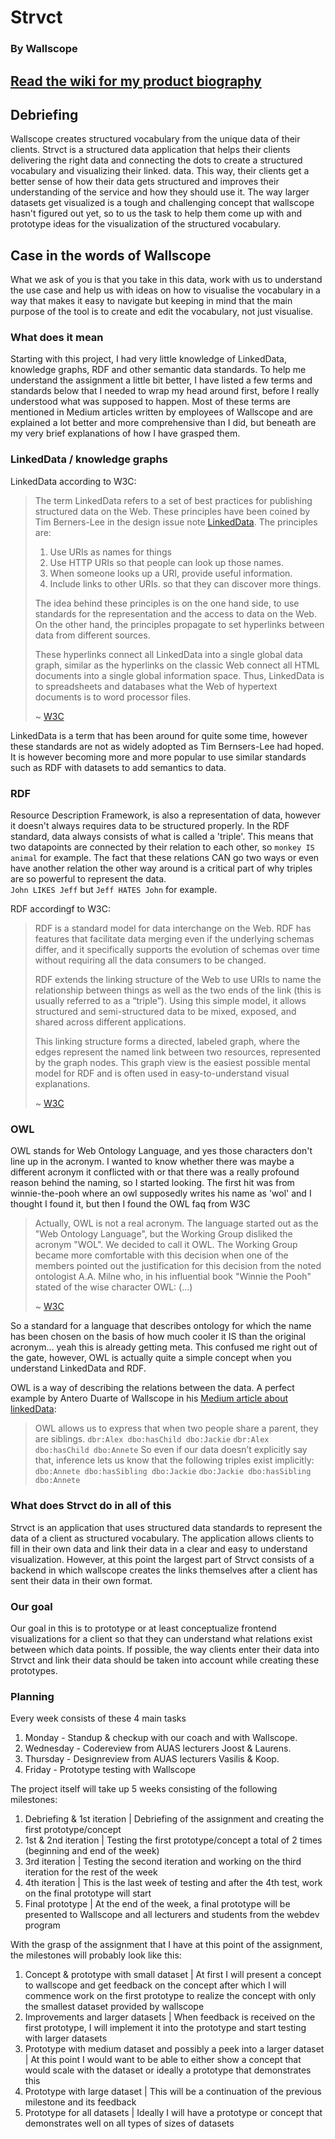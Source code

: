# Strvct
### By Wallscope
## [Read the wiki for my product biography](https://github.com/aaraar/meesterproef-1920/wiki)

## Debriefing
Wallscope creates structured vocabulary from the unique data of their clients.
Strvct is a structured data application that helps their clients delivering the right data and connecting the dots to create a structured vocabulary and visualizing their linked.
data. This way, their clients get a better sense of how their data gets structured and improves their understanding of the service and how they should use it.
The way larger datasets get visualized is a tough and challenging concept that wallscope hasn't figured out yet,
so to us the task to help them come up with and prototype ideas for the visualization of the structured vocabulary.

## Case in the words of Wallscope
What we ask of you is that you take in this data, work with us to understand the use case
and help us with ideas on how to visualise the vocabulary in a way that makes it easy to
navigate but keeping in mind that the main purpose of the tool is to create and edit the
vocabulary, not just visualise.

### What does it mean
Starting with this project, I had very little knowledge of LinkedData, knowledge graphs, RDF and other semantic data standards.
To help me understand the assignment a little bit better, I have listed a few terms and standards below that I needed to wrap my head around
first, before I really understood what was supposed to happen.
Most of these terms are mentioned in Medium articles written by employees of Wallscope and are explained a lot better and more comprehensive than I did, 
but beneath are my very brief explanations of how I have grasped them.

### LinkedData / knowledge graphs
LinkedData according to W3C:
> The term LinkedData refers to a set of best practices for publishing structured data on the Web. These principles have been coined by Tim Berners-Lee in the design issue note [LinkedData](http://www.w3.org/DesignIssues/LinkedData). The principles are:
> 
> 1. Use URIs as names for things
> 1. Use HTTP URIs so that people can look up those names.
> 1. When someone looks up a URI, provide useful information.
> 1. Include links to other URIs. so that they can discover more things.
>
> The idea behind these principles is on the one hand side, to use standards for the representation and the access to data on the Web.    
> On the other hand, the principles propagate to set hyperlinks between data from different sources.     
> 
> These hyperlinks connect all LinkedData into a single global data graph, similar as the hyperlinks on the classic Web connect all HTML documents into a single global information space. 
> Thus, LinkedData is to spreadsheets and databases what the Web of hypertext documents is to word processor files.
>
> ~ [W3C](https://www.w3.org/wiki/LinkedData)

LinkedData is a term that has been around for quite some time, however these standards are not as widely adopted as Tim Bernsers-Lee had hoped.
It is however becoming more and more popular to use similar standards such as RDF with datasets to add semantics to data.

### RDF
Resource Description Framework, is also a representation of data, however it doesn't always requires data to be structured properly.
In the RDF standard, data always consists of what is called a 'triple'.
This means that two datapoints are connected by their relation to each other, so `monkey IS animal` for example.
The fact that these relations CAN go two ways or even have another relation the other way around is a critical part of why triples are so powerful to represent the data.    
`John LIKES Jeff` but `Jeff HATES John` for example.

RDF accordingf to W3C:
> RDF is a standard model for data interchange on the Web. RDF has features that facilitate data merging even if the underlying schemas differ, and it specifically supports the evolution of schemas over time without requiring all the data consumers to be changed.    
>
> RDF extends the linking structure of the Web to use URIs to name the relationship between things as well as the two ends of the link (this is usually referred to as a “triple”). Using this simple model, it allows structured and semi-structured data to be mixed, exposed, and shared across different applications.    
>
> This linking structure forms a directed, labeled graph, where the edges represent the named link between two resources, represented by the graph nodes. This graph view is the easiest possible mental model for RDF and is often used in easy-to-understand visual explanations.    
>
> ~ [W3C](https://www.w3.org/RDF/)

### OWL
OWL stands for Web Ontology Language, and yes those characters don't line up in the acronym.
I wanted to know whether there was maybe a different acronym it conflicted with or that there was a really profound reason behind the naming, so I started looking.
The first hit was from winnie-the-pooh where an owl supposedly writes his name as 'wol' and I thought I found it, but then I found the OWL faq from W3C

> Actually, OWL is not a real acronym. The language started out as the "Web Ontology Language", but the Working Group disliked the acronym "WOL". We decided to call it OWL. The Working Group became more comfortable with this decision when one of the members pointed out the justification for this decision from the noted ontologist A.A. Milne who, in his influential book "Winnie the Pooh" stated of the wise character OWL: (...)
>
> ~ [W3C](https://www.w3.org/2003/08/owlfaq) 

So a standard for a language that describes ontology for which the name has been chosen on the basis of how much cooler it IS than the original acronym... yeah this is already getting meta.
This confused me right out of the gate, however, OWL is actually quite a simple concept when you understand LinkedData and RDF.

OWL is a way of describing the relations between the data.
A perfect example by Antero Duarte of Wallscope in his [Medium article about linkedData](https://medium.com/wallscope/linked-data-a-conceptual-exploration-9860a1f44d68):
> OWL allows us to express that when two people share a parent, they are siblings. 
> `dbr:Alex dbo:hasChild dbo:Jackie`
> `dbr:Alex dbo:hasChild dbo:Annete`
> So even if our data doesn’t explicitly say that, inference lets us know that the following triples exist implicitly:
> `dbo:Annete dbo:hasSibling dbo:Jackie`
> `dbo:Jackie dbo:hasSibling dbo:Annete`

### What does Strvct do in all of this
Strvct is an application that uses structured data standards to represent the data of a client as structured vocabulary.
The application allows clients to fill in their own data and link their data in a clear and easy to understand visualization.
However, at this point the largest part of Strvct consists of a backend in which wallscope creates the links themselves after a client has sent their data in their own format.

### Our goal
Our goal in this is to prototype or at least conceptualize frontend visualizations for a client so that they can understand what relations exist between which data points.
If possible, the way clients enter their data into Strvct and link their data should be taken into account while creating these prototypes.

### Planning
Every week consists of these 4 main tasks
1. Monday - Standup & checkup with our coach and with Wallscope.
1. Wednesday - Codereview from AUAS lecturers Joost & Laurens.
1. Thursday - Designreview from AUAS lecturers Vasilis & Koop.
1. Friday - Prototype testing with Wallscope

The project itself will take up 5 weeks consisting of the following milestones:
1. Debriefing & 1st iteration | Debriefing of the assignment and creating the first prototype/concept
1. 1st & 2nd iteration | Testing the first prototype/concept a total of 2 times (beginning and end of the week)
1. 3rd iteration | Testing the second iteration and working on the third iteration for the rest of the week
1. 4th iteration | This is the last week of testing and after the 4th test, work on the final prototype will start
1. Final prototype | At the end of the week, a final prototype will be presented to Wallscope and all lecturers and students from the webdev program 

With the grasp of the assignment that I have at this point of the assignment, the milestones will probably look like this:
1. Concept & prototype with small dataset | At first I will present a concept to wallscope and get feedback on the concept after which I will commence work on the first prototype to realize the concept with only the smallest dataset provided by wallscope
1. Improvements and larger datasets | When feedback is received on the first prototype, I will implement it into the prototype and start testing with larger datasets
1. Prototype with medium dataset and possibly a peek into a larger dataset | At this point I would want to be able to either show a concept that would scale with the dataset or ideally a prototype that demonstrates this
1. Prototype with large dataset | This will be a continuation of the previous milestone and its feedback
1. Prototype for all datasets | Ideally I will have a prototype or concept that demonstrates well on all types of sizes of datasets
